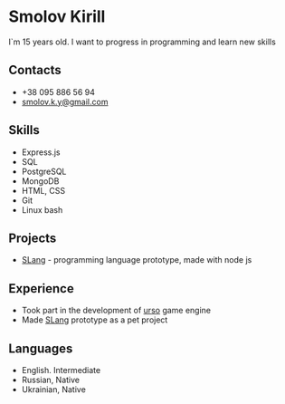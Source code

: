 # Smolov Kirill
I\`m 15 years old. I want to progress in programming and learn new skills

## Contacts
* +38 095 886 56 94
* smolov.k.y@gmail.com

## Skills
* Express.js
* SQL
* PostgreSQL
* MongoDB
* HTML, CSS
* Git
* Linux bash

## Projects
* [SLang](https://github.com/smolovk/slang) - programming language prototype, made with node js

## Experience
* Took part in the development of [urso](https://github.com/megbrimef/urso) game engine
* Made [SLang](https://github.com/smolovk/slang) prototype as a pet project

## Languages
* English. Intermediate
* Russian, Native
* Ukrainian, Native
